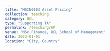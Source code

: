 ```yaml
---
title: "MSIN0103 Asset Pricing"
collection: teaching
category: UCL
type: "Supporting TA"
permalink: /teaching/AP
venue: "MSc Finance, UCL School of Management"
date: 2023-01-01
location: "City, Country"
---
```


